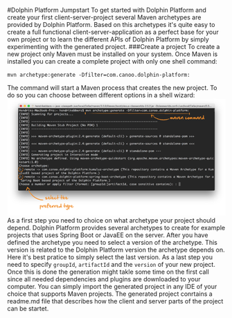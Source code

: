 #Dolphin Platform Jumpstart
To get started with Dolphin Platform and create your first client-server-project several Maven archetypes are provided by Dolphin Platform. Based on this archetypes it's quite easy to create a full functional client-server-application as a perfect base for your own project or to learn the different APIs of Dolphin Platform by simply experimenting with the generated project.
###Create a project
 To create a new project only Maven must be installed on your system. Once Maven is installed you can create a complete project with only one shell command:
 ```shell
 mvn archetype:generate -Dfilter=com.canoo.dolphin-platform:
 ```
 The command will start a Maven process that creates the new project. To do so you can choose between different options in a shell wizard:
 ![The shell wizard](jumpstart.png)
As a first step you need to choice on what archetype your project should depend. Dolphin Platform provides several archetypes to create for example projects that uses Spring Boot or JavaEE on the server. After you have defined the archetype you need to select a version of the archetype. This version is related to the Dolphin Platform version the archetype depends on. Here it's best pratice to simply select the last version. As a last step you need to specify ``` groupId ```, ``` artifactId ``` and the ``` version ``` of your new project. Once this is done the generation might takle some time on the first call since all needed dependencies and plugins are downloaded to your computer. You can simply import the generated project in any IDE of your choice that supports Maven projects. The generated project conrtains a readme.md file that describes how the client and server parts of the project can be startet.
